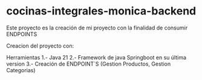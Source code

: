 # cocinas-integrales-monica-backend
Este proyecto es la creación de mi proyecto con la finalidad de consumir ENDPOINTS 

Creacion del proyecto con:

Herramientas 
1.- Java 21
2.- Framework de java Springboot en su última version
3.- Creación de ENDPOINT´S (Gestion Productos, Gestion Categorias)
